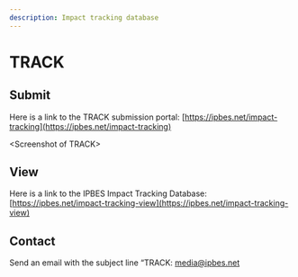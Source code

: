 ```yaml
---
description: Impact tracking database
---
```


# TRACK

## Submit

Here is a link to the TRACK submission portal: [https://ipbes.net/impact-tracking](https://ipbes.net/impact-tracking)

&lt;Screenshot of TRACK&gt;

## View

Here is a link to the IPBES Impact Tracking Database: [https://ipbes.net/impact-tracking-view](https://ipbes.net/impact-tracking-view)

## Contact

Send an email with the subject line “TRACK: [media@ipbes.net](mailto:media@ipbes.net)

